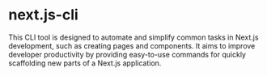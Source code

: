 # next.js-cli

This CLI tool is designed to automate and simplify common tasks in Next.js development, such as creating pages and components. It aims to improve developer productivity by providing easy-to-use commands for quickly scaffolding new parts of a Next.js application.
